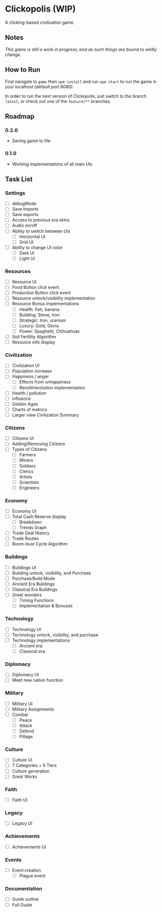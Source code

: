 # Clickopolis (WIP)
A clicking-based civilization game.

## Notes
*This game is still a work in progress, and as such things are bound to wildly change.*


## How to Run
First navigate to `game` then `npm install` and run `npm start` to run the game in your localhost (default port 8080).

In order to run the next version of Clickopolis, just switch to the branch `latest`, or check out one of the `feature/**` branches.

## Roadmap

### 0.2.0
- Saving game to file

### 0.1.0
- Working implementations of all main UIs

## Task List

### Settings
- [ ] debugMode
- [ ] Save Imports
- [ ] Save exports
- [ ] Access to previous era skins
- [ ] Audio on/off
- [ ] Ability to switch between UIs
  - [ ] Horizontal UI
  - [ ] Grid UI
- [ ] Ability to change UI color
  - [ ] Dark UI
  - [ ] Light UI

### Resources
- [ ] Resource UI
- [ ] Food Button click event
- [ ] Production Button click event
- [ ] Resource unlock/visibility implementation
- [ ] Resource Bonus Implementations
  - [ ] Health: fish, banana
  - [ ] Building: Stone, Iron
  - [ ] Strategic: Iron, uranium
  - [ ] Luxury: Gold, Gems
  - [ ] Power: Spaghetti, Chihuahuas
- [ ] Soil Fertility Algorithm
- [ ] Resource info display

### Civilization
- [ ] Civilization UI
- [ ] Population increase
- [ ] Happiness / anger
  - [ ] Effects from unhappiness
  - [ ] Revolt/revolution implementation
- [ ] Health / pollution
- [ ] influence
- [ ] Golden Ages
- [ ] Charts of metrics
- [ ] Larger view Civilization Summary

### Citizens
- [ ] Citizens UI
- [ ] Adding/Removing Citizens
- [ ] Types of Citizens
  - [ ] Farmers
  - [ ] Miners
  - [ ] Soldiers
  - [ ] Clerics
  - [ ] Artists
  - [ ] Scientists
  - [ ] Engineers

### Economy
- [ ] Economy UI
- [ ] Total Cash Reserve display
  - [ ] Breakdown
  - [ ] Trends Graph
- [ ] Trade Deal History
- [ ] Trade Routes
- [ ] Boom-bust Cycle Algorithm

### Buildings
- [ ] Buildings UI
- [ ] Building unlock, visibility, and Purchase
- [ ] Purchase/Build Mode
- [ ] Ancient Era Buildings
- [ ] Classical Era Buildings
- [ ] Great wonders
  - [ ] Timing Functions
  - [ ] Implementation & Bonuses

### Technology
- [ ] Technology UI
- [ ] Technology unlock, visibility, and purchase
- [ ] Technology implementations
  - [ ] Ancient era
  - [ ] Classical era

### Diplomacy
- [ ] Diplomacy UI
- [ ] Meet new nation function

### Military
- [ ] Military UI
- [ ] Military Assignments
- [ ] Combat
  - [ ] Peace
  - [ ] Attack
  - [ ] Defend
  - [ ] Pillage

### Culture
- [ ] Culture UI
- [ ] 7 Categories + 9 Tiers
- [ ] Culture generation
- [ ] Great Works

### Faith
- [ ] Faith UI

### Legacy
- [ ] Legacy UI

### Achievements
- [ ] Achievements UI

### Events
- [ ] Event creation
  - [ ] Plague event

### Documentation
- [ ] Guide outline
- [ ] Full Guide

